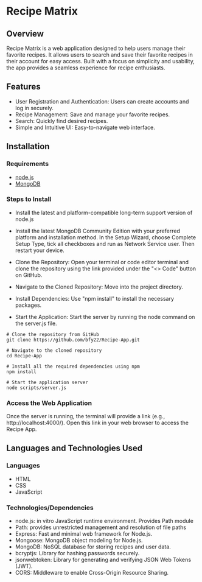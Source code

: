 # Recipe Matrix

## Overview

Recipe Matrix is a web application designed to help users manage their favorite recipes. It allows users to search and save their favorite recipes in their account for easy access. Built with a focus on simplicity and usability, the app provides a seamless experience for recipe enthusiasts.

## Features

- User Registration and Authentication: Users can create accounts and log in securely.
- Recipe Management: Save and manage your favorite recipes.
- Search: Quickly find desired recipes.
- Simple and Intuitive UI: Easy-to-navigate web interface.

## Installation

### Requirements

- <a href="https://nodejs.org/en/download">node.js</a>
- <a href="https://www.mongodb.com/try/download/community">MongoDB</a> 



### Steps to Install

- Install the latest and platform-compatible long-term support version of node.js
- Install the latest MongoDB Community Edition with your preferred platform and installation method. In the Setup Wizard, choose Complete Setup Type, tick all checkboxes and run as Network Service user. Then restart your device.
- Clone the Repository: Open your terminal or code editor terminal and clone the repository using the link provided under the "<> Code" button on GitHub.

- Navigate to the Cloned Repository: Move into the project directory.
- Install Dependencies: Use "npm install" to install the necessary packages.

- Start the Application: Start the server by running the node command on the server.js file.
```
# Clone the repository from GitHub
git clone https://github.com/bfy22/Recipe-App.git

# Navigate to the cloned repository
cd Recipe-App

# Install all the required dependencies using npm
npm install

# Start the application server
node scripts/server.js

```


### Access the Web Application

Once the server is running, the terminal will provide a link (e.g., http://localhost:4000/). Open this link in your web browser to access the Recipe App.

## Languages and Technologies Used
### Languages

- HTML
- CSS
- JavaScript

### Technologies/Dependencies

- node.js: in vitro JavaScript runtime environment. Provides Path module
- Path: provides unrestricted management and resolution of file paths 
- Express: Fast and minimal web framework for Node.js. 
- Mongoose: MongoDB object modeling for Node.js.
- MongoDB: NoSQL database for storing recipes and user data.
- bcryptjs: Library for hashing passwords securely.
- jsonwebtoken: Library for generating and verifying JSON Web Tokens (JWT).
- CORS: Middleware to enable Cross-Origin Resource Sharing.

